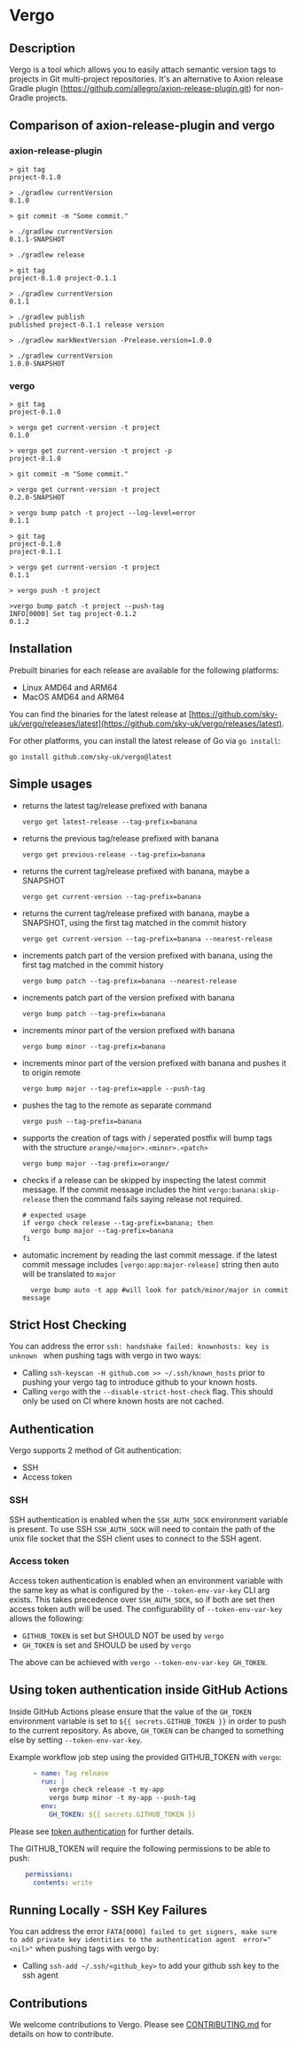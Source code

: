 # Vergo

## Description

Vergo is a tool which allows you to easily attach semantic version tags to projects in Git multi-project repositories.
It's an alternative to Axion release Gradle plugin (https://github.com/allegro/axion-release-plugin.git) for non-Gradle projects.

## Comparison of axion-release-plugin and vergo

### axion-release-plugin

```
> git tag
project-0.1.0

> ./gradlew currentVersion
0.1.0

> git commit -m "Some commit."

> ./gradlew currentVersion
0.1.1-SNAPSHOT

> ./gradlew release

> git tag
project-0.1.0 project-0.1.1

> ./gradlew currentVersion
0.1.1

> ./gradlew publish
published project-0.1.1 release version

> ./gradlew markNextVersion -Prelease.version=1.0.0

> ./gradlew currentVersion
1.0.0-SNAPSHOT

```

### vergo

```
> git tag
project-0.1.0

> vergo get current-version -t project
0.1.0

> vergo get current-version -t project -p
project-0.1.0

> git commit -m "Some commit."

> vergo get current-version -t project
0.2.0-SNAPSHOT

> vergo bump patch -t project --log-level=error
0.1.1

> git tag
project-0.1.0
project-0.1.1

> vergo get current-version -t project
0.1.1

> vergo push -t project

>vergo bump patch -t project --push-tag
INFO[0000] Set tag project-0.1.2
0.1.2

```

## Installation

Prebuilt binaries for each release are available for the following platforms:

- Linux AMD64 and ARM64
- MacOS AMD64 and ARM64

You can find the binaries for the latest release at [https://github.com/sky-uk/vergo/releases/latest](https://github.com/sky-uk/vergo/releases/latest).

For other platforms, you can install the latest release of Go via `go install`:

```shell
go install github.com/sky-uk/vergo@latest
```

## Simple usages

* returns the latest tag/release prefixed with banana

  `vergo get latest-release --tag-prefix=banana`

* returns the previous tag/release prefixed with banana

  `vergo get previous-release --tag-prefix=banana`

* returns the current tag/release prefixed with banana, maybe a SNAPSHOT

  `vergo get current-version --tag-prefix=banana`

* returns the current tag/release prefixed with banana, maybe a SNAPSHOT, using the first tag matched in the commit history 

  `vergo get current-version --tag-prefix=banana --nearest-release`

* increments patch part of the version prefixed with banana, using the first tag matched in the commit history

  `vergo bump patch --tag-prefix=banana --nearest-release`

* increments patch part of the version prefixed with banana

  `vergo bump patch --tag-prefix=banana`

* increments minor part of the version prefixed with banana

  `vergo bump minor --tag-prefix=banana`

* increments minor part of the version prefixed with banana and pushes it to origin remote

  `vergo bump major --tag-prefix=apple --push-tag`

* pushes the tag to the remote as separate command

  `vergo push --tag-prefix=banana`

* supports the creation of tags with / seperated postfix will bump tags with the structure `orange/<major>.<minor>.<patch>`

  `vergo bump major --tag-prefix=orange/`

* checks if a release can be skipped by inspecting the latest commit message. If the commit message includes the hint `vergo:banana:skip-release` then the command fails saying release not required. 

  ```
  # expected usage 
  if vergo check release --tag-prefix=banana; then
    vergo bump major --tag-prefix=banana
  fi
  ```
* automatic increment by reading the last commit message. if the latest commit message includes `[vergo:app:major-release]` string then auto will be translated to `major`
  ```
    vergo bump auto -t app #will look for patch/minor/major in commit message
  ```

## Strict Host Checking

You can address the error `ssh: handshake failed: knownhosts: key is unknown ` when pushing tags with vergo in two ways:
- Calling `ssh-keyscan -H github.com >> ~/.ssh/known_hosts` prior to pushing your vergo tag to introduce github to your known hosts.
- Calling `vergo` with the `--disable-strict-host-check` flag. This should only be used on CI where known hosts are not cached.

## Authentication

Vergo supports 2 method of Git authentication:
- SSH
- Access token

### SSH

SSH authentication is enabled when the `SSH_AUTH_SOCK` environment variable is present. To use SSH `SSH_AUTH_SOCK` will need to contain the path of the unix file socket that the SSH client uses to connect to the SSH agent.

### Access token

Access token authentication is enabled when an environment variable with the same key as what is configured by the `--token-env-var-key` CLI arg exists. This takes precedence over `SSH_AUTH_SOCK`, so if both are set then access token auth will be used. The configurability of `--token-env-var-key` allows the following:
- `GITHUB_TOKEN` is set but SHOULD NOT be used by `vergo`
- `GH_TOKEN` is set and SHOULD be used by `vergo`

The above can be achieved with `vergo --token-env-var-key GH_TOKEN`.

## Using token authentication inside GitHub Actions

Inside GitHub Actions please ensure that the value of the `GH_TOKEN` environment variable is set to `${{ secrets.GITHUB_TOKEN }}` in order to push to the current repository. As above, `GH_TOKEN` can be changed to something else by setting `--token-env-var-key`.

Example workflow job step using the provided GITHUB_TOKEN with `vergo`:
```yaml
      - name: Tag release
        run: |
          vergo check release -t my-app
          vergo bump minor -t my-app --push-tag
        env:
          GH_TOKEN: ${{ secrets.GITHUB_TOKEN }}
```

Please see  [token authentication](https://docs.github.com/en/actions/security-guides/automatic-token-authentication#using-the-github_token-in-a-workflow) for further details.

The GITHUB_TOKEN will require the following permissions to be able to push:
```yaml
    permissions:
      contents: write
```

## Running Locally - SSH Key Failures
You can address the error `FATA[0000] failed to get signers, make sure to add private key identities to the authentication agent  error="<nil>"` when pushing tags with vergo by:
- Calling `ssh-add ~/.ssh/<github_key>` to add your github ssh key to the ssh agent

## Contributions

We welcome contributions to Vergo. Please see [CONTRIBUTING.md](./CONTRIBUTING.md) for details on how to contribute.
